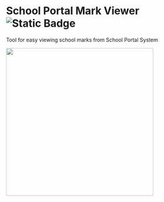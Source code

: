 # School Portal Mark Viewer ![Static Badge](https://img.shields.io/badge/build-passing-brightgreen)
Tool for easy viewing school marks from School Portal System<br>

<img src="https://i.ibb.co/PQpVYtX/spmv-preview.png" height="400px"></img>
